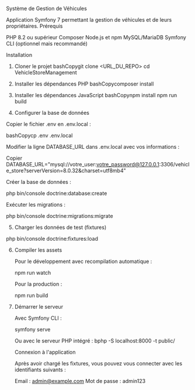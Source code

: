 Système de Gestion de Véhicules

Application Symfony 7 permettant la gestion de véhicules et de leurs propriétaires.
Prérequis

PHP 8.2 ou supérieur
Composer
Node.js et npm
MySQL/MariaDB
Symfony CLI (optionnel mais recommandé)

Installation

1. Cloner le projet
   bashCopygit clone <URL_DU_REPO>
   cd VehicleStoreManagement

2. Installer les dépendances PHP
   bashCopycomposer install

3. Installer les dépendances JavaScript
   bashCopynpm install
   npm run build

4. Configurer la base de données

Copier le fichier .env en .env.local :

bashCopycp .env .env.local

Modifier la ligne DATABASE_URL dans .env.local avec vos informations :

Copier DATABASE_URL="mysql://votre_user:votre_password@127.0.0.1:3306/vehicle_store?serverVersion=8.0.32&charset=utf8mb4"

Créer la base de données :

php bin/console doctrine:database:create

Exécuter les migrations :

php bin/console doctrine:migrations:migrate

5. Charger les données de test (fixtures)

php bin/console doctrine:fixtures:load


6. Compiler les assets
   
   Pour le développement avec recompilation automatique :
   
   npm run watch
   
   Pour la production :
   
   npm run build
7. Démarrer le serveur
   
   Avec Symfony CLI :

   symfony serve
   
   Ou avec le serveur PHP intégré :
   bphp -S localhost:8000 -t public/
   
   Connexion à l'application
   
   Après avoir chargé les fixtures, vous pouvez vous connecter avec les identifiants suivants :
   
   Email : admin@example.com
   Mot de passe : admin123

